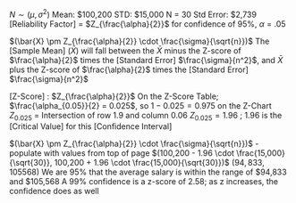 $N \sim (\mu, \sigma^2)$
	Mean: $100,200
	STD: $15,000
	N = 30
	Std Error: $2,739
		[Reliability Factor] = $Z_{\frac{\alpha}{2}}$
			for confidence of 95%, $\alpha$ = .05

$(\bar{X} \pm Z_{\frac{\alpha}{2}} \cdot \frac{\sigma}{\sqrt{n}})$
The [Sample Mean] ($\bar{X}$) will fall between the $\bar{X}$ minus the Z-score of $\frac{\alpha}{2}$ times the [Standard Error] $\frac{\sigma}{n^2}$, and $\bar{X}$ plus the Z-score of $\frac{\alpha}{2}$ times the [Standard Error] $\frac{\sigma}{n^2}$

[Z-Score] : $Z_{\frac{\alpha}{2}}$
	On the Z-Score Table; $\frac{\alpha_{0.05}}{2} = 0.025$, so
		$1 - 0.025 = 0.975$ on the Z-Chart
			$Z_{0.025}$ = Intersection of row 1.9 and column 0.06
				$Z_{0.025} = 1.96$ ; 1.96 is the [Critical Value] for this [Confidence Interval]

$(\bar{X} \pm Z_{\frac{\alpha}{2}} \cdot \frac{\sigma}{\sqrt{n}})$ - populate with values from top of page
$(100,200 - 1.96 \cdot \frac{15,000}{\sqrt{30}}, 100,200 + 1.96 \cdot \frac{15,000}{\sqrt{30}})$
$(94,833, 105568)$
	We are 95% that the average salary is within the range of $94,833 and $105,568
		A 99% confidence is a z-score of 2.58; as z increases, the confidence does as well